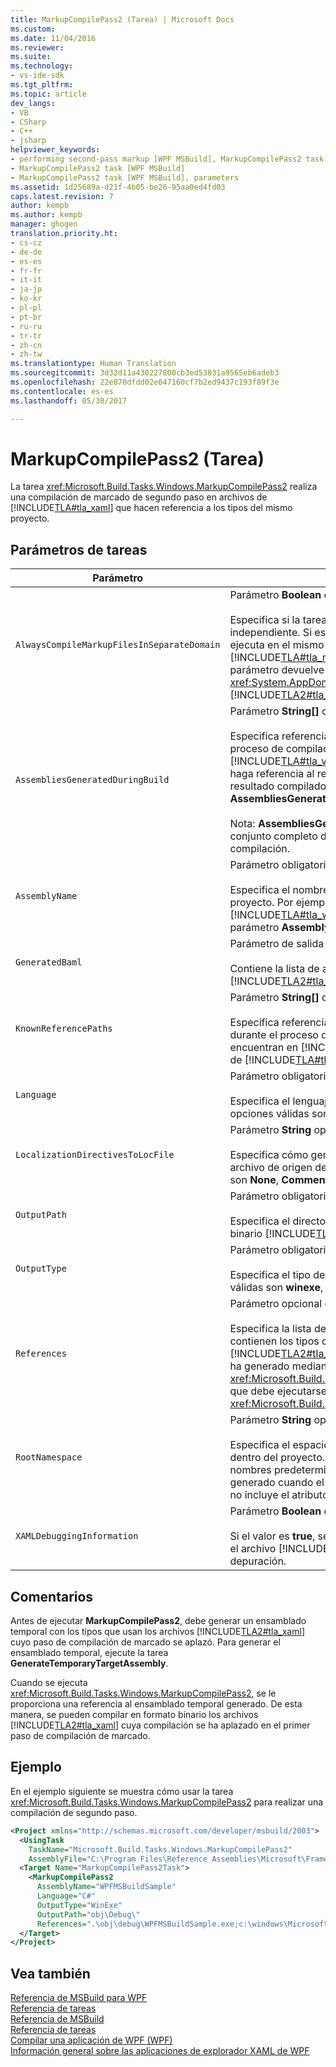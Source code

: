 ```yaml
---
title: MarkupCompilePass2 (Tarea) | Microsoft Docs
ms.custom: 
ms.date: 11/04/2016
ms.reviewer: 
ms.suite: 
ms.technology:
- vs-ide-sdk
ms.tgt_pltfrm: 
ms.topic: article
dev_langs:
- VB
- CSharp
- C++
- jsharp
helpviewer_keywords:
- performing second-pass markup [WPF MSBuild], MarkupCompilePass2 task
- MarkupCompilePass2 task [WPF MSBuild]
- MarkupCompilePass2 task [WPF MSBuild], parameters
ms.assetid: 1d25689a-d21f-4b05-be26-95aa0ed4fd03
caps.latest.revision: 7
author: kempb
ms.author: kempb
manager: ghogen
translation.priority.ht:
- cs-cz
- de-de
- es-es
- fr-fr
- it-it
- ja-jp
- ko-kr
- pl-pl
- pt-br
- ru-ru
- tr-tr
- zh-cn
- zh-tw
ms.translationtype: Human Translation
ms.sourcegitcommit: 3d32d11a430227800cb3ed53831a9565eb6adeb3
ms.openlocfilehash: 22e870dfdd02e047160cf7b2ed9437c193f89f3e
ms.contentlocale: es-es
ms.lasthandoff: 05/30/2017

---
```

# <a name="markupcompilepass2-task"></a>MarkupCompilePass2 (Tarea)
La tarea <xref:Microsoft.Build.Tasks.Windows.MarkupCompilePass2> realiza una compilación de marcado de segundo paso en archivos de [!INCLUDE[TLA#tla_xaml](../msbuild/includes/tlasharptla_xaml_md.md)] que hacen referencia a los tipos del mismo proyecto.  
  
## <a name="task-parameters"></a>Parámetros de tareas  
  
|Parámetro|Descripción|  
|---------------|-----------------|  
|`AlwaysCompileMarkupFilesInSeparateDomain`|Parámetro **Boolean** opcional.<br /><br /> Especifica si la tarea se va a ejecutar en un <xref:System.AppDomain> independiente. Si este parámetro devuelve el valor **false**, la tarea se ejecuta en el mismo <xref:System.AppDomain> que [!INCLUDE[TLA#tla_msbuild](../msbuild/includes/tlasharptla_msbuild_md.md)] y su ejecución es más rápida. Si el parámetro devuelve el valor **true**, la tarea se ejecuta en otro <xref:System.AppDomain> que está aislado de [!INCLUDE[TLA2#tla_msbuild](../msbuild/includes/tla2sharptla_msbuild_md.md)] y su ejecución es más lenta.|  
|`AssembliesGeneratedDuringBuild`|Parámetro **String[]** opcional.<br /><br /> Especifica referencias a los ensamblados que cambian durante el proceso de compilación. Por ejemplo, una solución de [!INCLUDE[TLA#tla_visualstu2005](../msbuild/includes/tlasharptla_visualstu2005_md.md)] puede contener un proyecto que haga referencia al resultado compilado de otro proyecto. En este caso, el resultado compilado del segundo proyecto se puede agregar a **AssembliesGeneratedDuringBuild**.<br /><br /> Nota: **AssembliesGeneratedDuringBuild** debe contener referencias al conjunto completo de ensamblados que genera una solución de compilación.|  
|`AssemblyName`|Parámetro obligatorio de tipo **String**.<br /><br /> Especifica el nombre corto del ensamblado que se genera para un proyecto. Por ejemplo, si un proyecto genera un archivo ejecutable de [!INCLUDE[TLA#tla_win](../msbuild/includes/tlasharptla_win_md.md)] con el nombre **WinExeAssembly.exe**, el parámetro **AssemblyName** tiene el valor **WinExeAssembly**.|  
|`GeneratedBaml`|Parámetro de salida opcional de tipo **ITaskItem[]**.<br /><br /> Contiene la lista de archivos generados en formato binario [!INCLUDE[TLA2#tla_xaml](../msbuild/includes/tla2sharptla_xaml_md.md)].|  
|`KnownReferencePaths`|Parámetro **String[]** opcional.<br /><br /> Especifica referencias a los ensamblados que no cambian nunca durante el proceso de compilación. Incluye los ensamblados que se encuentran en [!INCLUDE[TLA#tla_gac](../msbuild/includes/tlasharptla_gac_md.md)], en un directorio de instalación de [!INCLUDE[TLA#tla_netframewk](../misc/includes/tlasharptla_netframewk_md.md)], etc.|  
|`Language`|Parámetro obligatorio de tipo **String**.<br /><br /> Especifica el lenguaje administrado que el compilador admite. Las opciones válidas son **C#**, **VB**, **JScript** y **C++**.|  
|`LocalizationDirectivesToLocFile`|Parámetro **String** opcional.<br /><br /> Especifica cómo generar la información de localización para cada archivo de origen de [!INCLUDE[TLA2#tla_xaml](../msbuild/includes/tla2sharptla_xaml_md.md)]. Las opciones válidas son **None**, **CommentsOnly** y **All**.|  
|`OutputPath`|Parámetro obligatorio de tipo **String**.<br /><br /> Especifica el directorio en el que se generan los archivos de formato binario [!INCLUDE[TLA2#tla_xaml](../msbuild/includes/tla2sharptla_xaml_md.md)].|  
|`OutputType`|Parámetro obligatorio de tipo **String**.<br /><br /> Especifica el tipo de ensamblado que genera un proyecto. Las opciones válidas son **winexe**, **exe**, **library** y **netmodule**.|  
|`References`|Parámetro opcional de tipo **ITaskItem[]**.<br /><br /> Especifica la lista de referencias de los archivos a los ensamblados que contienen los tipos que se usan en los archivos [!INCLUDE[TLA2#tla_xaml](../msbuild/includes/tla2sharptla_xaml_md.md)]. Una referencia es para el ensamblado que se ha generado mediante la tarea <xref:Microsoft.Build.Tasks.Windows.GenerateTemporaryTargetAssembly>, que debe ejecutarse antes de la tarea <xref:Microsoft.Build.Tasks.Windows.MarkupCompilePass2>.|  
|`RootNamespace`|Parámetro **String** opcional.<br /><br /> Especifica el espacio de nombres de la raíz de las clases que están dentro del proyecto. **RootNamespace** también se usa como espacio de nombres predeterminado de un archivo de código administrado generado cuando el archivo [!INCLUDE[TLA2#tla_xaml](../msbuild/includes/tla2sharptla_xaml_md.md)] correspondiente no incluye el atributo `x:Class`.|  
|`XAMLDebuggingInformation`|Parámetro **Boolean** opcional.<br /><br /> Si el valor es **true**, se genera información de diagnóstico y se incluye en el archivo [!INCLUDE[TLA2#tla_xaml](../msbuild/includes/tla2sharptla_xaml_md.md)] compilado como ayuda para la depuración.|  
  
## <a name="remarks"></a>Comentarios  
 Antes de ejecutar **MarkupCompilePass2**, debe generar un ensamblado temporal con los tipos que usan los archivos [!INCLUDE[TLA2#tla_xaml](../msbuild/includes/tla2sharptla_xaml_md.md)] cuyo paso de compilación de marcado se aplazó. Para generar el ensamblado temporal, ejecute la tarea **GenerateTemporaryTargetAssembly**.  
  
 Cuando se ejecuta <xref:Microsoft.Build.Tasks.Windows.MarkupCompilePass2>, se le proporciona una referencia al ensamblado temporal generado. De esta manera, se pueden compilar en formato binario los archivos [!INCLUDE[TLA2#tla_xaml](../msbuild/includes/tla2sharptla_xaml_md.md)] cuya compilación se ha aplazado en el primer paso de compilación de marcado.  
  
## <a name="example"></a>Ejemplo  
 En el ejemplo siguiente se muestra cómo usar la tarea <xref:Microsoft.Build.Tasks.Windows.MarkupCompilePass2> para realizar una compilación de segundo paso.  
  
```xml  
<Project xmlns="http://schemas.microsoft.com/developer/msbuild/2003">  
  <UsingTask   
    TaskName="Microsoft.Build.Tasks.Windows.MarkupCompilePass2"   
    AssemblyFile="C:\Program Files\Reference Assemblies\Microsoft\Framework\v3.0\PresentationBuildTasks.dll" />  
  <Target Name="MarkupCompilePass2Task">  
    <MarkupCompilePass2   
      AssemblyName="WPFMSBuildSample"  
      Language="C#"  
      OutputType="WinExe"  
      OutputPath="obj\Debug\"  
      References=".\obj\debug\WPFMSBuildSample.exe;c:\windows\Microsoft.net\Framework\v2.0.50727\System.dll;C:\Program Files\Reference Assemblies\Microsoft\WinFx\v3.0\PresentationCore.dll;C:\Program Files\Reference Assemblies\Microsoft\WinFx\v3.0\PresentationFramework.dll;C:\Program Files\Reference Assemblies\Microsoft\WinFx\v3.0\WindowsBase.dll" />  
  </Target>  
</Project>  
```  
  
## <a name="see-also"></a>Vea también  
 [Referencia de MSBuild para WPF](../msbuild/wpf-msbuild-reference.md)   
 [Referencia de tareas](../msbuild/wpf-msbuild-task-reference.md)   
 [Referencia de MSBuild](../msbuild/msbuild-reference.md)   
 [Referencia de tareas](../msbuild/msbuild-task-reference.md)   
 [Compilar una aplicación de WPF (WPF)](/dotnet/framework/wpf/app-development/building-a-wpf-application-wpf)   
 [Información general sobre las aplicaciones de explorador XAML de WPF](/dotnet/framework/wpf/app-development/wpf-xaml-browser-applications-overview)
